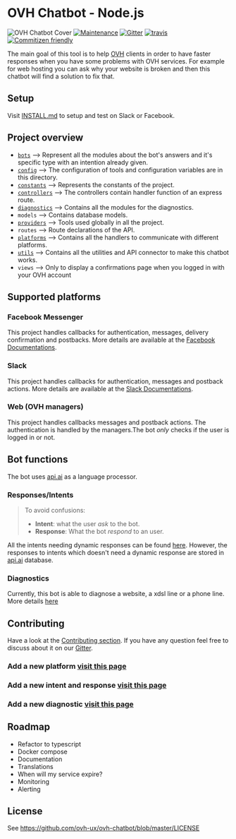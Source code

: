 # OVH Chatbot - Node.js

![OVH Chatbot Cover](FBcover.png)
[![Maintenance](https://img.shields.io/maintenance/yes/2017.svg)]() [![Gitter](https://img.shields.io/gitter/room/nwjs/nw.js.svg)](https://gitter.im/ovh/ux) [![travis](https://travis-ci.org/ovh-ux/ovh-chatbot.svg?branch=master)](https://travis-ci.org/ovh-ux/ovh-chatbot) [![Commitizen friendly](https://img.shields.io/badge/commitizen-friendly-brightgreen.svg)](https://github.com/ovh-ux/cz-ovh-commit)

The main goal of this tool is to help [OVH](https://ovh.com) clients in order to have faster responses when you have some problems with OVH services. For example for web hosting you can ask why your website is broken and then this chatbot will find a solution to fix that.

## Setup
Visit [INSTALL.md](INSTALL.md) to setup and test on Slack or Facebook.


## Project overview
+ [`bots`](bots/README.md) --> Represent all the modules about the bot's answers and it's specific type with an intention already given.
+ [`config`](config/README.md) --> The configuration of tools and configuration variables are in this directory.
+ [`constants`](constants/README.md) --> Represents the constants of the project.
+ [`controllers`](controllers/README.md) --> The controllers contain handler function of an express route.
+ [`diagnostics`](diagnostics/README.md) --> Contains all the modules for the diagnostics.
+ `models` --> Contains database models.
+ [`providers`](providers/README.md) --> Tools used globally in all the project.
+ `routes` --> Route declarations of the API.
+ [`platforms`](platforms/README.md) --> Contains all the handlers to communicate with different platforms.
+ [`utils`](utils/README.md) --> Contains all the utilities and API connector to make this chatbot works.
+ `views` --> Only to display a confirmations page when you logged in with your OVH account


## Supported platforms

### Facebook Messenger
This project handles callbacks for authentication, messages, delivery confirmation and postbacks. More details are available at the [Facebook Documentations](https://developers.facebook.com/docs/messenger-platform/webhook-reference).

### Slack
This project handles callbacks for authentication, messages and postback actions. More details are available at the [Slack Documentations](https://api.slack.com/).

### Web (OVH managers)
This project handles callbacks messages and postback actions. The authentication is handled by the managers.The bot *only* checks if the user is logged in or not.

## Bot functions

The bot uses [api.ai](https://www.api.ai) as a language processor.

### Responses/Intents

> To avoid confusions:
> + **Intent**: what the user *ask* to the bot.
> + **Response**: What the bot *respond* to an user.

All the intents needing dynamic responses can be found [here](bots/README.md). However, the responses to intents which doesn't need a dynamic response are stored in [api.ai](https://www.api.ai) database.

### Diagnostics
Currently, this bot is able to diagnose a website, a xdsl line or a phone line.
More details [here](diagnostics/README.md)


## Contributing

Have a look at the [Contributing section](CONTRIBUTING.md). If you have any question feel free to discuss about it  on our [Gitter](https://gitter.im/ovh/ux).

### Add a new platform [visit this page](platforms/README.md)

### Add a new intent and response [visit this page](bots/README.md)

### Add a new diagnostic [visit this page](diagnostics/README.md)


## Roadmap

+ Refactor to typescript
+ Docker compose
+ Documentation
+ Translations
+ When will my service expire?
+ Monitoring
+ Alerting

## License
See https://github.com/ovh-ux/ovh-chatbot/blob/master/LICENSE
